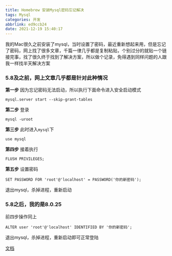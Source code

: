 ```yaml
---
title: Homebrew 安装Mysql密码忘记解决
tags: Mysql
categories: 开发
abbrlink: ed9ccb24
date: 2021-12-19 15:40:17
---
```



我的Mac很久之前安装了mysql，当时设置了密码，最近重新想起来用，但是忘记了密码，网上找了很多文章，千篇一律几乎都是复制粘贴，个别过分的就贴一个链接完事，找了很久终于找到了解决方案，所以做个记录，免得遇到同样问题的人跟我一样找半天解决方案



### 5.8及之前，网上文章几乎都是针对此种情况

**第一步**
因为忘记密码无法启动，所以执行下面命令进入安全启动模式
```
mysql.server start --skip-grant-tables
```
**第二步**
登录
```
mysql -uroot
```
**第三步**
此时进入`mysql`下

```
use mysql
```
**第四步**
接着执行
```
FLUSH PRIVILEGES; 
```
**第五步**
设置密码
```
SET PASSWORD FOR 'root'@'localhost' = PASSWORD('你的新密码');
```
退出mysql，杀掉进程，重新启动

### 5.8之后，我的是8.0.25

前四步操作同上
```
ALTER user 'root'@'localhost' IDENTIFIED BY '你的新密码';
```
退出mysql，杀掉进程，重新启动即可正常登陆

[文档](https://dev.mysql.com/doc/refman/8.0/en/resetting-permissions.html)
